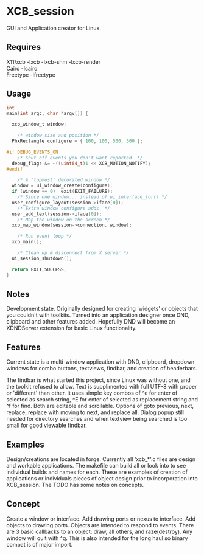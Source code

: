 
# XCB_session

GUI and Application creator for Linux.

## Requires

X11/xcb  -lxcb -lxcb-shm -lxcb-render\
Cairo    -lcairo\
Freetype -lfreetype

## Usage

```C
int
main(int argc, char *argv[]) {

  xcb_window_t window;

    /* window size and position */
  PhxRectangle configure = { 100, 100, 500, 500 };

#if DEBUG_EVENTS_ON
    /* Shut off events you don't want reported. */
  debug_flags &= ~((uint64_t)1 << XCB_MOTION_NOTIFY);
#endif

    /* A 'topmost' decorated window */
  window = ui_window_create(configure);
  if (window == 0)  exit(EXIT_FAILURE);
    /* Since one window... instead of ui_interface_for() */
  user_configure_layout(session->iface[0]);
    /* Extra window configure adds. */
  user_add_text(session->iface[0]);
    /* Map the window on the screen */
  xcb_map_window(session->connection, window);

    /* Run event loop */
  xcb_main();

    /* Clean up & disconnect from X server */
  ui_session_shutdown();

  return EXIT_SUCCESS;
}
```
## Notes

Development state. Originally designed for creating 'widgets' or objects that you couldn't with toolkits. Turned into an application designer once DND, clipboard and other features added. Hopefully DND will become an XDNDServer extension for basic Linux functionality.

## Features
Current state is a multi-window application with DND, clipboard, dropdown windows for combo buttons, textviews, findbar, and creation of headerbars.

The findbar is what started this project, since Linux was without one, and the toolkit refused to allow. Text is supplimented with full UTF-8 with proper or 'different' than other. It uses simple key combos of ^e for enter of selected as search string, ^E for enter of selected as replacement string and ^f for find. Both are editable and scrollable. Options of goto previous, next, replace, replace with moving to next, and replace all. Dialog popup still needed for directory searches and when textview being searched is too small for good viewable findbar.

## Examples
Design/creations are located in forge. Currently all 'xcb_*'.c files are design and workable applications. The makefile can build all or look into to see individual builds and names for each. These are examples of creation of applications or individuals pieces of object design prior to incorporation into XCB_session. The TODO has some notes on concepts.

## Concept
Create a window or interface. Add drawing ports or nexus to interface. Add objects to drawing ports. Objects are intended to respond to events. There are 3 basic callbacks to an object: draw, all others, and raze(destroy). Any window will quit with ^q. This is also intended for the long haul so binary compat is of major import.